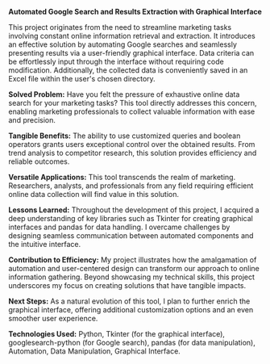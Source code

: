 **Automated Google Search and Results Extraction with Graphical Interface**

This project originates from the need to streamline marketing tasks involving constant online information retrieval and extraction. It introduces an effective solution by automating Google searches and seamlessly presenting results via a user-friendly graphical interface. Data criteria can be effortlessly input through the interface without requiring code modification. Additionally, the collected data is conveniently saved in an Excel file within the user's chosen directory.

**Solved Problem:** 
Have you felt the pressure of exhaustive online data search for your marketing tasks? This tool directly addresses this concern, enabling marketing professionals to collect valuable information with ease and precision.

**Tangible Benefits:** 
The ability to use customized queries and boolean operators grants users exceptional control over the obtained results. From trend analysis to competitor research, this solution provides efficiency and reliable outcomes.

**Versatile Applications:** 
This tool transcends the realm of marketing. Researchers, analysts, and professionals from any field requiring efficient online data collection will find value in this solution.

**Lessons Learned:** 
Throughout the development of this project, I acquired a deep understanding of key libraries such as Tkinter for creating graphical interfaces and pandas for data handling. I overcame challenges by designing seamless communication between automated components and the intuitive interface.

**Contribution to Efficiency:** 
My project illustrates how the amalgamation of automation and user-centered design can transform our approach to online information gathering. Beyond showcasing my technical skills, this project underscores my focus on creating solutions that have tangible impacts.

**Next Steps:** 
As a natural evolution of this tool, I plan to further enrich the graphical interface, offering additional customization options and an even smoother user experience.

**Technologies Used:** 
Python, Tkinter (for the graphical interface), googlesearch-python (for Google search), pandas (for data manipulation), Automation, Data Manipulation, Graphical Interface.
